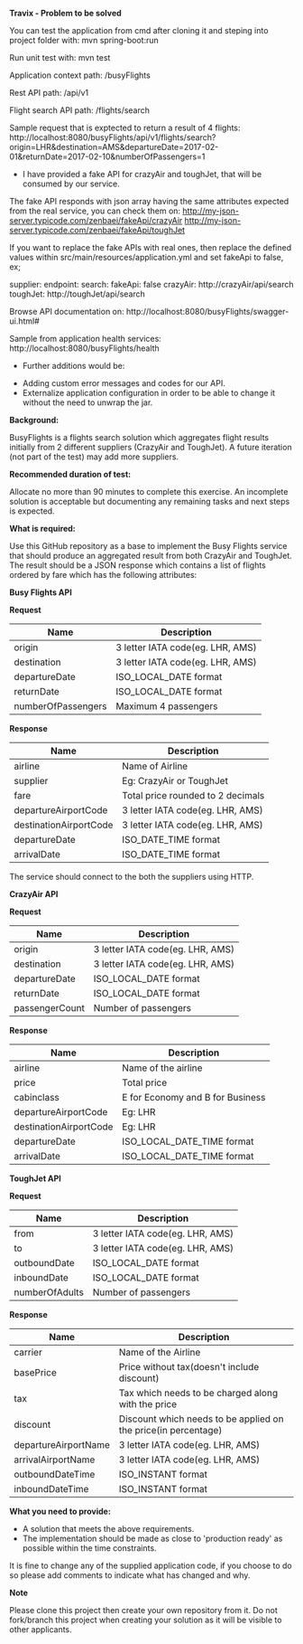 **Travix - Problem to be solved**

You can test the application from cmd after cloning it and steping into project folder with:
  mvn spring-boot:run

Run unit test with:
  mvn test

Application context path:
 /busyFlights

Rest API path:
  /api/v1

Flight search API path:
  /flights/search

Sample request that is exptected to return a result of 4 flights:
http://localhost:8080/busyFlights/api/v1/flights/search?origin=LHR&destination=AMS&departureDate=2017-02-01&returnDate=2017-02-10&numberOfPassengers=1

* I have provided a fake API for crazyAir and toughJet, that will be consumed by our service.

The fake API responds with json array having the same attributes expected from the real service, you can check them on:
 http://my-json-server.typicode.com/zenbaei/fakeApi/crazyAir
 http://my-json-server.typicode.com/zenbaei/fakeApi/toughJet 

If you want to replace the fake APIs with real ones, then replace the defined values within src/main/resources/application.yml and set fakeApi to false, ex;

supplier:
  endpoint:
    search:
      fakeApi: false
      crazyAir: http://crazyAir/api/search
      toughJet: http://toughJet/api/search

Browse API documentation on:
  http://localhost:8080/busyFlights/swagger-ui.html#

Sample from application health services:
  http://localhost:8080/busyFlights/health

* Further additions would be:
- Adding custom error messages and codes for our API.
- Externalize application configuration in order to be able to change it without the need to unwrap the jar.


**Background:**

BusyFlights is a flights search solution which aggregates flight results initially from 2 different suppliers (CrazyAir and ToughJet). A future iteration (not part of the test) may add more suppliers.

**Recommended duration of test:**

Allocate no more than 90 minutes to complete this exercise. An incomplete solution is acceptable but documenting any remaining tasks and next steps is expected. 

**What is required:**

Use this GitHub repository as a base to implement the Busy Flights service that should produce an aggregated result from both CrazyAir and ToughJet.
The result should be a JSON response which contains a list of flights ordered by fare which has the following attributes:

**Busy Flights API**

**Request**

| Name | Description |
| ------ | ------ |
| origin | 3 letter IATA code(eg. LHR, AMS) |
| destination | 3 letter IATA code(eg. LHR, AMS) |
| departureDate | ISO_LOCAL_DATE format |
| returnDate | ISO_LOCAL_DATE format |
| numberOfPassengers | Maximum 4 passengers |

**Response**

| Name | Description |
| ------ | ------ |
| airline | Name of Airline |
| supplier | Eg: CrazyAir or ToughJet |
| fare | Total price rounded to 2 decimals |
| departureAirportCode | 3 letter IATA code(eg. LHR, AMS) |
| destinationAirportCode | 3 letter IATA code(eg. LHR, AMS) |
| departureDate | ISO_DATE_TIME format |
| arrivalDate | ISO_DATE_TIME format |

The service should connect to the both the suppliers using HTTP.

**CrazyAir API**

**Request**

| Name | Description |
| ------ | ------ |
| origin | 3 letter IATA code(eg. LHR, AMS) |
| destination | 3 letter IATA code(eg. LHR, AMS) |
| departureDate | ISO_LOCAL_DATE format |
| returnDate | ISO_LOCAL_DATE format |
| passengerCount | Number of passengers |

**Response**


| Name | Description |
| ------ | ------ |
| airline | Name of the airline |
| price | Total price |
| cabinclass | E for Economy and B for Business |
| departureAirportCode | Eg: LHR |
| destinationAirportCode | Eg: LHR |
| departureDate | ISO_LOCAL_DATE_TIME format |
| arrivalDate | ISO_LOCAL_DATE_TIME format |

**ToughJet API**

**Request**

| Name | Description |
| ------ | ------ |
| from | 3 letter IATA code(eg. LHR, AMS) |
| to | 3 letter IATA code(eg. LHR, AMS) |
| outboundDate |ISO_LOCAL_DATE format |
| inboundDate | ISO_LOCAL_DATE format |
| numberOfAdults | Number of passengers |

**Response**

| Name | Description |
| ------ | ------ |
| carrier | Name of the Airline |
| basePrice | Price without tax(doesn't include discount) |
| tax | Tax which needs to be charged along with the price |
| discount | Discount which needs to be applied on the price(in percentage) |
| departureAirportName | 3 letter IATA code(eg. LHR, AMS) |
| arrivalAirportName | 3 letter IATA code(eg. LHR, AMS) |
| outboundDateTime | ISO_INSTANT format |
| inboundDateTime | ISO_INSTANT format |

**What you need to provide:**

- A solution that meets the above requirements.
- The implementation should be made as close to 'production ready' as possible within the time constraints.

It is fine to change any of the supplied application code, if you choose to do so please add comments to indicate what has changed and why.

**Note**

Please clone this project then create your own repository from it. Do not fork/branch this project when creating your solution as it will be visible to other applicants.
